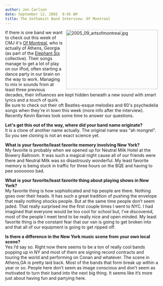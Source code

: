 ```yaml
---
author: Jen Carlson
date: September 12, 2005  9:45 AM
title: The Gothamist Band Interview: Of Montreal
---
```


<p><img alt="2005_09_artsofmontreal.jpg" src="https://web.archive.org/web/20120202205426im_/http://www.gothamist.com/attachments/arts_jen/2005_09_artsofmontreal.jpg" width="300" height="194" align="right" hspace="5">If there is one band we want to check out this week of CMJ it&apos;s <a href="https://web.archive.org/web/20120202205426/http://www.ofmontreal.net/">Of Montreal</a>, who is actually of Athens, Georgia (as part of the <a href="https://web.archive.org/web/20120202205426/http://www.elephant6.com/history/story.html">Elephant Six</a> collective). Their songs manage to get a lot of play on our iPod, often starting a dance party in our brain on the way to work. Managing to mix in sounds from at least three previous decades, their influences are kept hidden beneath a new sound with smart lyrics and a touch of quirk. <br>
Be sure to check out their oft Beatles-esque melodies and 60&apos;s psychedelia songs when they&apos;re in town this week (more info after the interview).<br>
Recently Kevin Barnes took some time to answer our questions.</p>

<p><strong>Let&apos;s get this out of the way, where did your band name originate?</strong> <br>
It is a clone of another name actually. The original name was &#x201C;ah mongrel&#x201D;. So you see cloning is not an exact science yet.</p>

<p><strong>What is your favorite/least favorite memory involving New York? </strong><br>
My favorite is probably when we opened up for Neutral Milk Hotel at the Bowery Ballroom. It was such a magical night cause all of our friends were there and Neutral Milk was so disastrously wonderful. My least favorite memory is being stuck in traffic for three hours on the BQE and having to pee sooooooo bad.</p>

<p><strong>What is your favorite/least favorite thing about playing shows in New York? </strong><br>
My favorite thing is how sophisticated and hip people are there. Nothing goes over their heads. It has such a great tradition of pushing the envelope that really nothing shocks people. But at the same time people don&#x2019;t seem jaded. That really surprised me the first couple times I went to NYC. I had imagined that everyone would be too cool for school but, I&#x2019;ve discovered, most of the people I meet tend to be really nice and open minded. My least favorite thing is the constant fear that our van is going to get broken into and that all of our equipment is going to get ripped off.</p>

<p><strong>Is there a difference in the New York music scene from your own local scene? </strong><br>
Yes I&#x2019;d say so. Right now there seems to be a ton of really cool bands popping up in NY and most of them are signing record contracts and touring the world and performing on Conan and whatever. The scene in Athens,GA is pretty laid back. Most of the bands that form break up within a year or so. People here don&#x2019;t seem as image conscious and don&#x2019;t seem as motivated to turn their band into the next big thing. It seems like it&#x2019;s more just about having fun and partying here.</p>